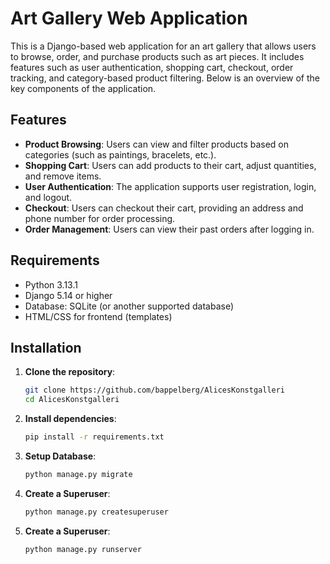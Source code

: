 # Art Gallery Web Application

This is a Django-based web application for an art gallery that allows users to browse, order, and purchase products such as art pieces. It includes features such as user authentication, shopping cart, checkout, order tracking, and category-based product filtering. Below is an overview of the key components of the application.

## Features

- **Product Browsing**: Users can view and filter products based on categories (such as paintings, bracelets, etc.).
- **Shopping Cart**: Users can add products to their cart, adjust quantities, and remove items.
- **User Authentication**: The application supports user registration, login, and logout.
- **Checkout**: Users can checkout their cart, providing an address and phone number for order processing.
- **Order Management**: Users can view their past orders after logging in.

## Requirements

- Python 3.13.1
- Django 5.14 or higher
- Database: SQLite (or another supported database)
- HTML/CSS for frontend (templates)

## Installation

1. **Clone the repository**:

   ```bash
   git clone https://github.com/bappelberg/AlicesKonstgalleri
   cd AlicesKonstgalleri


2. **Install dependencies**:

   ```bash
   pip install -r requirements.txt

3. **Setup Database**:

   ```bash
   python manage.py migrate


4. **Create a Superuser**:

   ```bash
   python manage.py createsuperuser

5. **Create a Superuser**:

   ```bash
   python manage.py runserver
